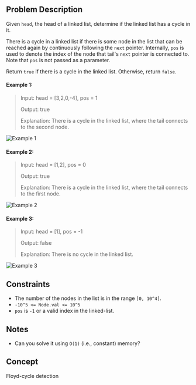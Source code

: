 ## Problem Description

Given `head`, the head of a linked list, determine if the linked list has a cycle in it.

There is a cycle in a linked list if there is some node in the list that can be reached again by continuously following the `next` pointer. Internally, `pos` is used to denote the index of the node that tail's `next` pointer is connected to. Note that `pos` is not passed as a parameter.

Return `true` if there is a cycle in the linked list. Otherwise, return `false`.

#### Example 1:
> Input: head = [3,2,0,-4], pos = 1
>
> Output: true
>
> Explanation: There is a cycle in the linked list, where the tail connects to the second node.

![Example 1](https://assets.leetcode.com/uploads/2018/12/07/circularlinkedlist.png)

#### Example 2:
> Input: head = [1,2], pos = 0
>
> Output: true
>
> Explanation: There is a cycle in the linked list, where the tail connects to the first node.

![Example 2](https://assets.leetcode.com/uploads/2018/12/07/circularlinkedlist_test2.png)

#### Example 3:
> Input: head = [1], pos = -1
>
> Output: false
>
> Explanation: There is no cycle in the linked list.

![Example 3](https://assets.leetcode.com/uploads/2018/12/07/circularlinkedlist_test3.png)

## Constraints

- The number of the nodes in the list is in the range `[0, 10^4]`.
- `-10^5 <= Node.val <= 10^5`
- `pos` is `-1` or a valid index in the linked-list.

## Notes

- Can you solve it using `O(1)` (i.e., constant) memory?

## Concept
Floyd-cycle detection
